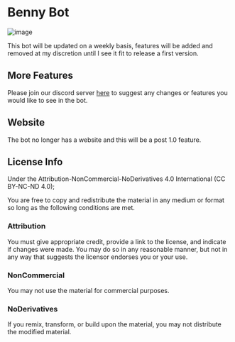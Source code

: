 # Benny Bot
![image](https://user-images.githubusercontent.com/57199957/185969892-cd62402c-b323-4b63-bc54-aa0dbdccc7ff.png)

This bot will be updated on a weekly basis, features will be added and removed at my discretion until I see it fit to release a first version.

## More Features
Please join our discord server [here](https://discord.gg/V55WS7Vsfx) to suggest any changes or features you would like to see in the bot.

## Website
The bot no longer has a website and this will be a post 1.0 feature.

## License Info
Under the Attribution-NonCommercial-NoDerivatives 4.0 International (CC BY-NC-ND 4.0);

You are free to copy and redistribute the material in any medium or format so long as the following conditions are met.

### Attribution
You must give appropriate credit, provide a link to the license, and indicate if changes were made. You may do so in any reasonable manner, but not in any way that suggests the licensor endorses you or your use.

### NonCommercial
You may not use the material for commercial purposes.

### NoDerivatives
If you remix, transform, or build upon the material, you may not distribute the modified material.
